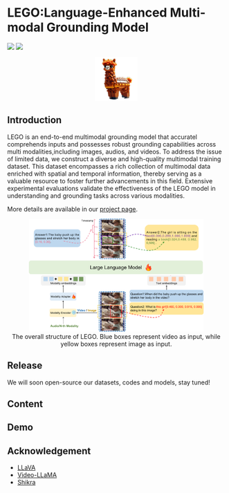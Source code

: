 # LEGO:Language-Enhanced Multi-modal Grounding Model

<a href='https://lzw-lzw.github.io/LEGO.github.io/'><img src='https://img.shields.io/badge/Project-Page-Green'></a>  <a href='https://github.com/lzw-lzw/LEGO'><img src='https://img.shields.io/badge/Paper-Arxiv-red'></a> 

<p align="center">
    <img src="images/logo.png" width="20%"> <br>
</p>

## Introduction
LEGO is an end-to-end multimodal grounding model that accuratel comprehends inputs and possesses robust grounding capabilities across multi modalities,including images, audios, and videos. To address the issue of limited data, we construct a diverse and high-quality multimodal training dataset. This dataset encompasses a rich collection of multimodal data enriched with spatial and temporal information, thereby serving as a valuable resource to foster further advancements in this field. Extensive experimental evaluations validate the effectiveness of the LEGO model in understanding and grounding tasks across various modalities. 

More details are available in our [project page](https://lzw-lzw.github.io/LEGO.github.io/). 

<p align="center">
    <img src="images/architecture.png" width="80%"> <br>
    The overall structure of LEGO. Blue boxes represent video as input, while yellow boxes represent image as input.
</p>

## Release
We will soon open-source our datasets, codes and models, stay tuned!


## Content

## Demo


## Acknowledgement
- [LLaVA](https://github.com/haotian-liu/LLaVA)
- [Video-LLaMA](https://github.com/DAMO-NLP-SG/Video-LLaMA)
- [Shikra](https://github.com/shikras/shikra)
